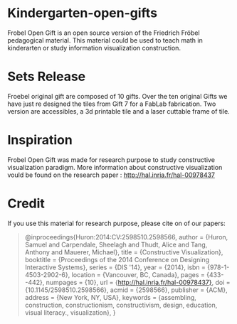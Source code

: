 Kindergarten-open-gifts
=======================

Frobel Open Gift is an open source version of the Friedrich Fröbel pedagogical material.
This material could be used to teach math in kinderarten or study information visualization construction. 

# Sets Release 

Froebel original gift are composed of 10 gifts. 
Over the ten original Gifts we have just re designed the tiles from Gift 7 for a FabLab fabrication.
Two version are accessibles, a 3d printable tile and a laser cuttable frame of tile.



# Inspiration 
Frobel Open Gift was made for research purpose to study constructive visualization paradigm. 
More information about constructive visualization vould be found on the research paper : 
http://hal.inria.fr/hal-00978437

# Credit 
If you use this material for research purpose, please cite on of our papers: 
> @inproceedings{Huron:2014:CV:2598510.2598566,
>  author = {Huron, Samuel and Carpendale, Sheelagh and Thudt, Alice and Tang, Anthony and Mauerer, Michael},
>  title = {Constructive Visualization},
>  booktitle = {Proceedings of the 2014 Conference on Designing Interactive Systems},
>  series = {DIS '14},
>  year = {2014},
>  isbn = {978-1-4503-2902-6},
>  location = {Vancouver, BC, Canada},
>  pages = {433--442},
>  numpages = {10},
>  url = {http://hal.inria.fr/hal-00978437},
>  doi = {10.1145/2598510.2598566},
>  acmid = {2598566},
>  publisher = {ACM},
>  address = {New York, NY, USA},
>  keywords = {assembling, construction, constructionism, constructivism, design, education, visual literacy., visualization},
> } 
